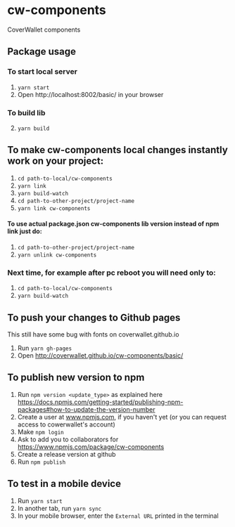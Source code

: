 # cw-components

CoverWallet components

## Package usage

### To start local server
1.  ```yarn start```
2.  Open http://localhost:8002/basic/ in your browser

### To build lib
2.  ```yarn build```

##  To make cw-components local changes instantly work on your project:

1. ```cd path-to-local/cw-components```
2. ```yarn link```
3. ```yarn build-watch```
4. ```cd path-to-other-project/project-name```
5. ```yarn link cw-components```

#### To use actual package.json cw-components lib version instead of npm link just do:

1. ```cd path-to-other-project/project-name```
2. ```yarn unlink cw-components```

### Next time, for example after pc reboot you will need only to:

1. ```cd path-to-local/cw-components```
2. ```yarn build-watch```


## To push your changes to Github pages
This still have some bug with fonts on coverwallet.github.io

1. Run ```yarn gh-pages```
2. Open http://coverwallet.github.io/cw-components/basic/

## To publish new version to npm

1. Run ```npm version <update_type>``` as explained here https://docs.npmjs.com/getting-started/publishing-npm-packages#how-to-update-the-version-number
2. Create a user at www.npmjs.com, if you haven't yet (or you can request access to cowerwallet's account)
3. Make ```npm login```
4. Ask to add you to collaborators for https://www.npmjs.com/package/cw-components
5. Create a release version at github
6. Run ```npm publish```

## To test in a mobile device
1. Run ```yarn start```
2. In another tab, run ```yarn sync```
3. In your mobile browser, enter the ```External URL``` printed in the terminal
